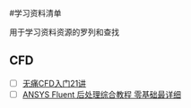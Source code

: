 #学习资料清单

用于学习资料资源的罗列和查找

## CFD 

- [ ]  [无痛CFD入门21讲](https://www.fangzhenxiu.com/course/1281912/1303144)
- [ ]  [ANSYS Fluent 后处理综合教程 零基础最详细](https://www.bilibili.com/video/BV1Fq4y1d71x)
